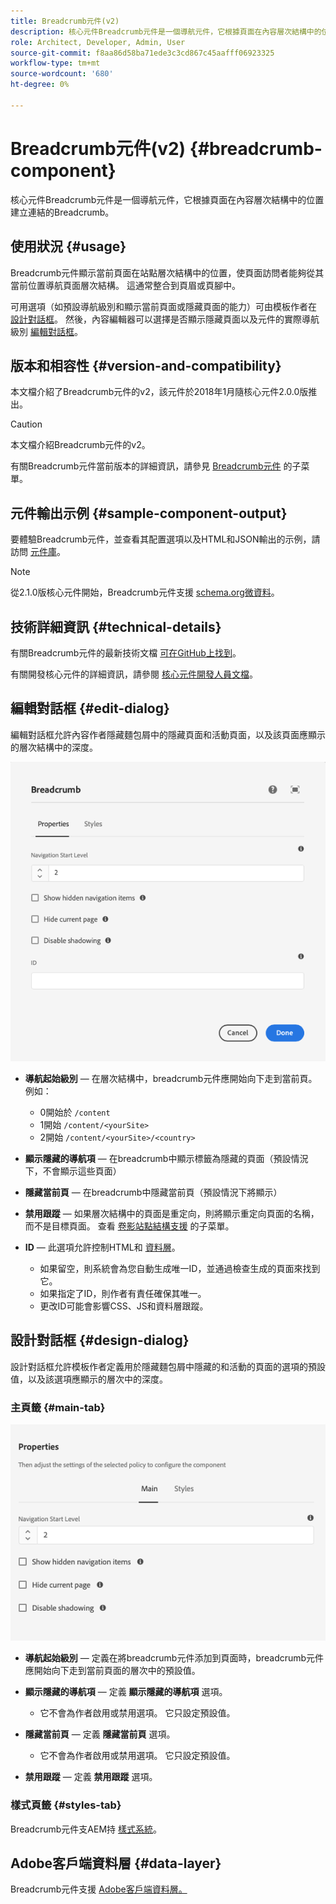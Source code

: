 ```yaml
---
title: Breadcrumb元件(v2)
description: 核心元件Breadcrumb元件是一個導航元件，它根據頁面在內容層次結構中的位置建立連結的Breadcrumb。
role: Architect, Developer, Admin, User
source-git-commit: f8aa86d58ba71ede3c3cd867c45aafff06923325
workflow-type: tm+mt
source-wordcount: '680'
ht-degree: 0%

---
```



# Breadcrumb元件(v2) {#breadcrumb-component}

核心元件Breadcrumb元件是一個導航元件，它根據頁面在內容層次結構中的位置建立連結的Breadcrumb。

## 使用狀況 {#usage}

Breadcrumb元件顯示當前頁面在站點層次結構中的位置，使頁面訪問者能夠從其當前位置導航頁面層次結構。 這通常整合到頁眉或頁腳中。

可用選項（如預設導航級別和顯示當前頁面或隱藏頁面的能力）可由模板作者在 [設計對話框](#design-dialog)。 然後，內容編輯器可以選擇是否顯示隱藏頁面以及元件的實際導航級別 [編輯對話框](#edit-dialog)。

## 版本和相容性 {#version-and-compatibility}

本文檔介紹了Breadcrumb元件的v2，該元件於2018年1月隨核心元件2.0.0版推出。

>[!CAUTION]
>
>本文檔介紹Breadcrumb元件的v2。
>
>有關Breadcrumb元件當前版本的詳細資訊，請參見 [Breadcrumb元件](/help/components/breadcrumb.md) 的子菜單。

## 元件輸出示例 {#sample-component-output}

要體驗Breadcrumb元件，並查看其配置選項以及HTML和JSON輸出的示例，請訪問 [元件庫](https://adobe.com/go/aem_cmp_library_breadcrumb)。

>[!NOTE]
>
>從2.1.0版核心元件開始，Breadcrumb元件支援 [schema.org微資料](https://schema.org/BreadcrumbList)。

## 技術詳細資訊 {#technical-details}

有關Breadcrumb元件的最新技術文檔 [可在GitHub上找到](https://adobe.com/go/aem_cmp_tech_breadcrumb_v2)。

有關開發核心元件的詳細資訊，請參閱 [核心元件開發人員文檔](/help/developing/overview.md)。

## 編輯對話框 {#edit-dialog}

編輯對話框允許內容作者隱藏麵包屑中的隱藏頁面和活動頁面，以及該頁面應顯示的層次結構中的深度。

![Breadcrumb元件編輯對話框](/help/assets/breadcrumb-edit.png)

* **導航起始級別**  — 在層次結構中，breadcrumb元件應開始向下走到當前頁。 例如：

   * 0開始於 `/content`
   * 1開始 `/content/<yourSite>`
   * 2開始 `/content/<yourSite>/<country>`

* **顯示隱藏的導航項**  — 在breadcrumb中顯示標籤為隱藏的頁面（預設情況下，不會顯示這些頁面）
* **隱藏當前頁**  — 在breadcrumb中隱藏當前頁（預設情況下將顯示）
* **禁用跟蹤**  — 如果層次結構中的頁面是重定向，則將顯示重定向頁面的名稱，而不是目標頁面。 查看 [卷影站點結構支援](../v1/navigation.md#shadow-structure) 的子菜單。
* **ID**  — 此選項允許控制HTML和 [資料層](/help/developing/data-layer/overview.md)。
   * 如果留空，則系統會為您自動生成唯一ID，並通過檢查生成的頁面來找到它。
   * 如果指定了ID，則作者有責任確保其唯一。
   * 更改ID可能會影響CSS、JS和資料層跟蹤。

## 設計對話框 {#design-dialog}

設計對話框允許模板作者定義用於隱藏麵包屑中隱藏的和活動的頁面的選項的預設值，以及該選項應顯示的層次中的深度。

### 主頁籤 {#main-tab}

![](/help/assets/breadcrumb-design.png)

* **導航起始級別**  — 定義在將breadcrumb元件添加到頁面時，breadcrumb元件應開始向下走到當前頁面的層次中的預設值。
* **顯示隱藏的導航項**  — 定義 **顯示隱藏的導航項** 選項。

   * 它不會為作者啟用或禁用選項。 它只設定預設值。

* **隱藏當前頁** — 定義 **隱藏當前頁** 選項。

   * 它不會為作者啟用或禁用選項。 它只設定預設值。

* **禁用跟蹤**  — 定義 **禁用跟蹤** 選項。

### 樣式頁籤 {#styles-tab}

Breadcrumb元件支AEM持 [樣式系統](/help/get-started/authoring.md#component-styling)。

## Adobe客戶端資料層 {#data-layer}

Breadcrumb元件支援 [Adobe客戶端資料層。](/help/developing/data-layer/overview.md)
